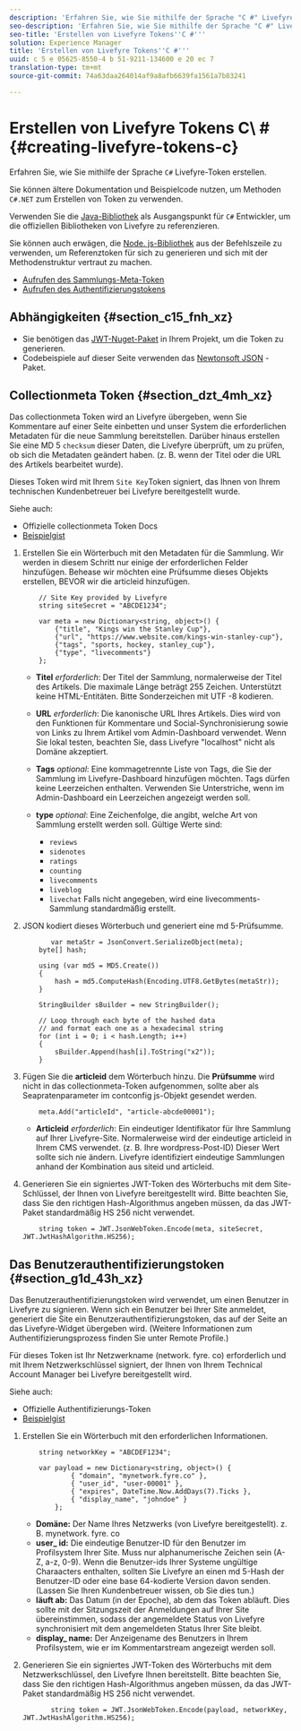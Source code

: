 ```yaml
---
description: 'Erfahren Sie, wie Sie mithilfe der Sprache "C #" Livefyre-Token erstellen.'
seo-description: 'Erfahren Sie, wie Sie mithilfe der Sprache "C #" Livefyre-Token erstellen.'
seo-title: 'Erstellen von Livefyre Tokens''C #'''
solution: Experience Manager
title: 'Erstellen von Livefyre Tokens''C #'''
uuid: c 5 e 05625-8550-4 b 51-9211-134600 e 20 ec 7
translation-type: tm+mt
source-git-commit: 74a63daa264014af9a8afb6639fa1561a7b83241

---
```



# Erstellen von Livefyre Tokens C\ # {#creating-livefyre-tokens-c}

Erfahren Sie, wie Sie mithilfe der Sprache ``C#`` Livefyre-Token erstellen.

Sie können ältere Dokumentation und Beispielcode nutzen, um Methoden `C#.NET` zum Erstellen von Token zu verwenden.

Verwenden Sie die [Java-Bibliothek](https://github.com/Livefyre/livefyre-java-utils) als Ausgangspunkt für `C#` Entwickler, um die offiziellen Bibliotheken von Livefyre zu referenzieren.

Sie können auch erwägen, die [Node. js-Bibliothek](https://github.com/Livefyre/livefyre-nodejs-utils) aus der Befehlszeile zu verwenden, um Referenztoken für sich zu generieren und sich mit der Methodenstruktur vertraut zu machen.

* [Aufrufen des Sammlungs-Meta-Token](https://gist.github.com/gibron/56cb9c7060bf4816c4c5#the-collectionMeta-token)
* [Aufrufen des Authentifizierungstokens](https://gist.github.com/gibron/56cb9c7060bf4816c4c5#the-auth-token)

## Abhängigkeiten {#section_c15_fnh_xz}

* Sie benötigen das [JWT-Nuget-Paket](https://www.nuget.org/packages/JWT) in Ihrem Projekt, um die Token zu generieren.
* Codebeispiele auf dieser Seite verwenden das [Newtonsoft JSON](https://www.nuget.org/packages/newtonsoft.json/) -Paket.

## Collectionmeta Token {#section_dzt_4mh_xz}

Das collectionmeta Token wird an Livefyre übergeben, wenn Sie Kommentare auf einer Seite einbetten und unser System die erforderlichen Metadaten für die neue Sammlung bereitstellen. Darüber hinaus erstellen Sie eine MD 5 `checksum` dieser Daten, die Livefyre überprüft, um zu prüfen, ob sich die Metadaten geändert haben. (z. B. wenn der Titel oder die URL des Artikels bearbeitet wurde).

Dieses Token wird mit Ihrem `Site Key`Token signiert, das Ihnen von Ihrem technischen Kundenbetreuer bei Livefyre bereitgestellt wurde.

Siehe auch:

* Offizielle collectionmeta Token Docs
* [Beispielgist](https://gist.github.com/pcolombo/dbbea020618c521a2bd5)

1. Erstellen Sie ein Wörterbuch mit den Metadaten für die Sammlung. Wir werden in diesem Schritt nur einige der erforderlichen Felder hinzufügen. Behease wir möchten eine Prüfsumme dieses Objekts erstellen, BEVOR wir die articleid hinzufügen.

   ```
       // Site Key provided by Livefyre 
       string siteSecret = "ABCDE1234"; 
   
       var meta = new Dictionary<string, object>() { 
           {"title", "Kings win the Stanley Cup"}, 
           {"url", "https://www.website.com/kings-win-stanley-cup"}, 
           {"tags", "sports, hockey, stanley_cup"}, 
           {"type", "livecomments"} 
       };
   ```

   * **Titel** *erforderlich*: Der Titel der Sammlung, normalerweise der Titel des Artikels. Die maximale Länge beträgt 255 Zeichen. Unterstützt keine HTML-Entitäten. Bitte Sonderzeichen mit UTF -8 kodieren.
   * **URL** *erforderlich*: Die kanonische URL Ihres Artikels. Dies wird von den Funktionen für Kommentare und Social-Synchronisierung sowie von Links zu Ihrem Artikel vom Admin-Dashboard verwendet. Wenn Sie lokal testen, beachten Sie, dass Livefyre &quot;localhost&quot; nicht als Domäne akzeptiert.
   * **Tags** *optional*: Eine kommagetrennte Liste von Tags, die Sie der Sammlung im Livefyre-Dashboard hinzufügen möchten. Tags dürfen keine Leerzeichen enthalten. Verwenden Sie Unterstriche, wenn im Admin-Dashboard ein Leerzeichen angezeigt werden soll.
   * **type** *optional*: Eine Zeichenfolge, die angibt, welche Art von Sammlung erstellt werden soll. Gültige Werte sind:

      * `reviews`
      * `sidenotes`
      * `ratings`
      * `counting`
      * `livecomments`
      * `liveblog`
      * `livechat`
      Falls nicht angegeben, wird eine livecomments-Sammlung standardmäßig erstellt.


1. JSON kodiert dieses Wörterbuch und generiert eine md 5-Prüfsumme.

   ```
          var metaStr = JsonConvert.SerializeObject(meta); 
       byte[] hash; 
   
       using (var md5 = MD5.Create()) 
       { 
           hash = md5.ComputeHash(Encoding.UTF8.GetBytes(metaStr)); 
       } 
   
       StringBuilder sBuilder = new StringBuilder(); 
   
       // Loop through each byte of the hashed data  
       // and format each one as a hexadecimal string  
       for (int i = 0; i < hash.Length; i++) 
       { 
           sBuilder.Append(hash[i].ToString("x2")); 
       } 
   ```

1. Fügen Sie die **articleid** dem Wörterbuch hinzu. Die **Prüfsumme** wird nicht in das collectionmeta-Token aufgenommen, sollte aber als Seapratenparameter im contconfig js-Objekt gesendet werden.

   ```
       meta.Add("articleId", "article-abcde00001"); 
   ```

   * **Articleid** *erforderlich*: Ein eindeutiger Identifikator für Ihre Sammlung auf Ihrer Livefyre-Site. Normalerweise wird der eindeutige articleid in Ihrem CMS verwendet. (z. B. Ihre wordpress-Post-ID) Dieser Wert sollte sich nie ändern. Livefyre identifiziert eindeutige Sammlungen anhand der Kombination aus siteid und articleid.

1. Generieren Sie ein signiertes JWT-Token des Wörterbuchs mit dem Site-Schlüssel, der Ihnen von Livefyre bereitgestellt wird. Bitte beachten Sie, dass Sie den richtigen Hash-Algorithmus angeben müssen, da das JWT-Paket standardmäßig HS 256 nicht verwendet.

   ```
       string token = JWT.JsonWebToken.Encode(meta, siteSecret, JWT.JwtHashAlgorithm.HS256);
   ```

## Das Benutzerauthentifizierungstoken {#section_g1d_43h_xz}

Das Benutzerauthentifizierungstoken wird verwendet, um einen Benutzer in Livefyre zu signieren. Wenn sich ein Benutzer bei Ihrer Site anmeldet, generiert die Site ein Benutzerauthentifizierungstoken, das auf der Seite an das Livefyre-Widget übergeben wird. (Weitere Informationen zum Authentifizierungsprozess finden Sie unter Remote Profile.)

Für dieses Token ist Ihr Netzwerkname (network. fyre. co) erforderlich und mit Ihrem Netzwerkschlüssel signiert, der Ihnen von Ihrem Technical Account Manager bei Livefyre bereitgestellt wird.

Siehe auch:

* Offizielle Authentifizierungs-Token
* [Beispielgist](https://gist.github.com/pcolombo/7d7403172c28734c87e2)

1. Erstellen Sie ein Wörterbuch mit den erforderlichen Informationen.

   ```
       string networkKey = "ABCDEF1234"; 
   
       var payload = new Dictionary<string, object>() {  
               { "domain", "mynetwork.fyre.co" }, 
               { "user_id", "user-00001" }, 
               { "expires", DateTime.Now.AddDays(7).Ticks }, 
               { "display_name", "johndoe" } 
           }; 
   ```

   * **Domäne:** Der Name Ihres Netzwerks (von Livefyre bereitgestellt). z. B. mynetwork. fyre. co
   * **user_ id:** Die eindeutige Benutzer-ID für den Benutzer im Profilsystem Ihrer Site. Muss nur alphanumerische Zeichen sein (A-Z, a-z, 0-9). Wenn die Benutzer-ids Ihrer Systeme ungültige Charaacters enthalten, sollten Sie Livefyre an einen md 5-Hash der Benutzer-ID oder eine base 64-kodierte Version davon senden. (Lassen Sie Ihren Kundenbetreuer wissen, ob Sie dies tun.)
   * **läuft ab:** Das Datum (in der Epoche), ab dem das Token abläuft. Dies sollte mit der Sitzungszeit der Anmeldungen auf Ihrer Site übereinstimmen, sodass der angemeldete Status von Livefyre synchronisiert mit dem angemeldeten Status Ihrer Site bleibt.
   * **display_ name:** Der Anzeigename des Benutzers in Ihrem Profilsystem, wie er im Kommentarstream angezeigt werden soll.

1. Generieren Sie ein signiertes JWT-Token des Wörterbuchs mit dem Netzwerkschlüssel, den Livefyre Ihnen bereitstellt. Bitte beachten Sie, dass Sie den richtigen Hash-Algorithmus angeben müssen, da das JWT-Paket standardmäßig HS 256 nicht verwendet.

   ```
          string token = JWT.JsonWebToken.Encode(payload, networkKey, JWT.JwtHashAlgorithm.HS256);
   ```
